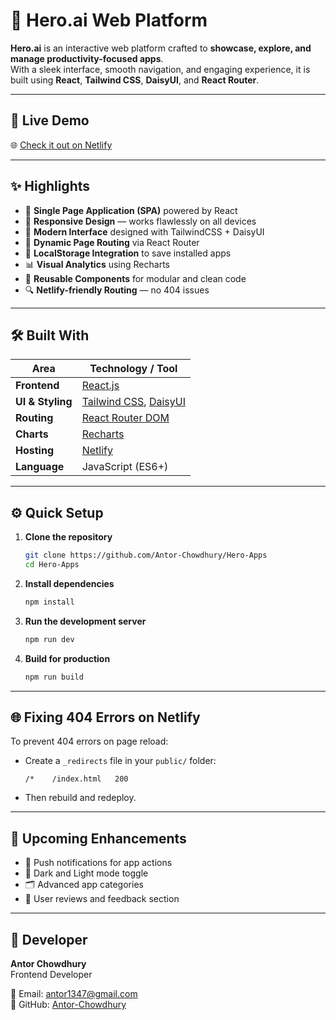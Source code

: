 # 🌟 Hero.ai Web Platform

**Hero.ai** is an interactive web platform crafted to **showcase, explore, and manage productivity-focused apps**.  
With a sleek interface, smooth navigation, and engaging experience, it is built using **React**, **Tailwind CSS**, **DaisyUI**, and **React Router**.

---

## 🔗 Live Demo

🌐 [Check it out on Netlify](https://appvista.netlify.app/)

---

## ✨ Highlights

- 🚀 **Single Page Application (SPA)** powered by React
- 📱 **Responsive Design** — works flawlessly on all devices
- 🎨 **Modern Interface** designed with TailwindCSS + DaisyUI
- 🧭 **Dynamic Page Routing** via React Router
- 💾 **LocalStorage Integration** to save installed apps
- 📊 **Visual Analytics** using Recharts
- 🧩 **Reusable Components** for modular and clean code
- 🔍 **Netlify-friendly Routing** — no 404 issues

---

## 🛠️ Built With

| Area             | Technology / Tool                                                         |
| ---------------- | ------------------------------------------------------------------------- |
| **Frontend**     | [React.js](https://react.dev/)                                            |
| **UI & Styling** | [Tailwind CSS](https://tailwindcss.com/), [DaisyUI](https://daisyui.com/) |
| **Routing**      | [React Router DOM](https://reactrouter.com/)                              |
| **Charts**       | [Recharts](https://recharts.org/)                                         |
| **Hosting**      | [Netlify](https://www.netlify.com/)                                       |
| **Language**     | JavaScript (ES6+)                                                         |

---

## ⚙️ Quick Setup

1. **Clone the repository**

   ```bash
   git clone https://github.com/Antor-Chowdhury/Hero-Apps
   cd Hero-Apps
   ```

2. **Install dependencies**

   ```bash
   npm install
   ```

3. **Run the development server**

   ```bash
   npm run dev
   ```

4. **Build for production**

   ```bash
   npm run build
   ```

---

## 🌐 Fixing 404 Errors on Netlify

To prevent 404 errors on page reload:

- Create a `_redirects` file in your `public/` folder:

  ```
  /*    /index.html   200
  ```

- Then rebuild and redeploy.

---

## 🚀 Upcoming Enhancements

- 🔔 Push notifications for app actions
- 🌙 Dark and Light mode toggle
- 🗂 Advanced app categories
- 💬 User reviews and feedback section

---

## 👤 Developer

**Antor Chowdhury**  
Frontend Developer

📧 Email: [antor1347@gmail.com](mailto:antor1347@gmail.com)  
🐙 GitHub: [Antor-Chowdhury](https://github.com/Antor-Chowdhury)
